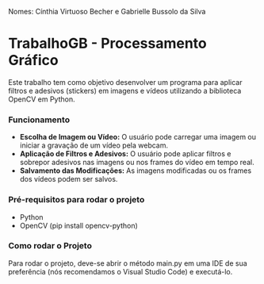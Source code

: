 Nomes: Cínthia Virtuoso Becher e Gabrielle Bussolo da Silva

# TrabalhoGB - Processamento Gráfico

Este trabalho tem como objetivo desenvolver um programa para aplicar filtros e adesivos (stickers) em imagens e vídeos utilizando a biblioteca OpenCV em Python.

### Funcionamento
* **Escolha de Imagem ou Vídeo:** O usuário pode carregar uma imagem ou iniciar a gravação de um vídeo pela webcam.
* **Aplicação de Filtros e Adesivos:** O usuário pode aplicar filtros e sobrepor adesivos nas imagens ou nos frames do vídeo em tempo real.
* **Salvamento das Modificações:** As imagens modificadas ou os frames dos vídeos podem ser salvos.



### Pré-requisitos para rodar o projeto
* Python
* OpenCV (pip install opencv-python)

### Como rodar o Projeto
Para rodar o projeto, deve-se abrir o método main.py em uma IDE de sua preferência (nós recomendamos o Visual Studio Code) e executá-lo.
